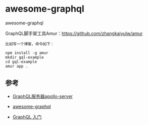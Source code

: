 # awesome-graphql

awesome-graphql

GraphQL脚手架工具Amur：https://github.com/zhangkaiyulw/amur
  ```
  比如写一个博客，命令如下：

  npm install -g amur
  mkdir gql-example
  cd gql-example
  amur app .
  ```


## 参考
- [GraphQL服务器apollo-server](https://github.com/apollographql/apollo-server)
- [awesome-graphql](https://github.com/chentsulin/awesome-graphql)

- [GraphQL 入门](http://graphql.cn/)
